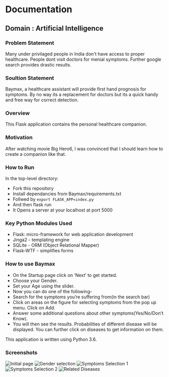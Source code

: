 # Documentation

## Domain : Artificial Intelligence

### Problem Statement
Many under privilaged people in India don't have access to proper healthcare. People dont visit doctors for menial symptoms. Further google search provides drastic results.

### Soultion Statement
Baymax, a healthcare assistant will provide first hand prognosis for symptoms. By no way its a replacement for doctors but its a quick handy and free way for correct detection.

### Overview
This Flask application contains the personal healthcare companion.

### Motivation
After watching movie Big Hero6, I was convinced that I should learn how to create a companion like that.

### How to Run

In the top-level directory:
* Fork this repository
* Install dependancies from Baymax/requirements.txt
* Follwed by `export FLASK_APP=index.py`
* And then flask run
* It Opens a server at your localhost at port 5000

### Key Python Modules Used

* Flask: micro-framework for web application development
* Jinga2 - templating engine
* SQLite - ORM (Object Relational Mapper)
* Flask-WTF - simplifies forms

### How to use Baymax

* On the Startup page click on ‘Next’ to get started.
* Choose your Gender.
* Set your Age using the slider.
* Now you can do one of the following-
* Search for the symptoms you’re suffering from(in the search bar) 
* Click on areas on the figure for selecting symptoms from the pop up menu. Click on Add.
* Answer some additional questions about other symptoms(Yes/No/Don’t Know). 
* You will then see the results. Probabilities of different disease will be displayed. You can further click on diseases to get information on them.


This application is written using Python 3.6.

### Screenshots

![Initial page](https://github.com/pawangeek/Baymax/tree/master/Images/e1.png)
![Gender selection](https://github.com/pawangeek/Baymax/tree/master/Images/e2.png)
![Symptoms Selection 1](https://github.com/pawangeek/Baymax/tree/master/Images/e3.png)
![Symptoms Selection 2](https://github.com/pawangeek/Baymax/tree/master/Images/e4.png)
![Related Diseases](https://github.com/pawangeek/Baymax/tree/master/Imagese5.png)
